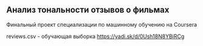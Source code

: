 ## Анализ тональности отзывов о фильмах

Финальный проект специализации по машинному обучению на Coursera

reviews.csv - обучающая выборка https://yadi.sk/d/0Ush18N8YBiRCg
